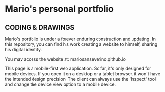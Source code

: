 # Mario's personal portfolio

## CODING & DRAWINGS

Mario's portfolio is under a forever enduring construction and updating.
In this repository, you can find his work creating a website to himself, sharing his digital identity.

You may access the website at:
mariosanseverino.github.io

This page is a mobile-first web application. So far, it's only designed for mobile devices.
If you open it on a desktop or a tablet browser, it won't have the intended design precision.
The client can always use the 'Inspect' tool and change the device view option to a mobile device.